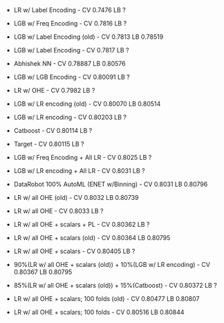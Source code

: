* LR w/ Label Encoding - CV 0.7476 LB ?
* LGB w/ Freq Encoding - CV 0.7816 LB ?
* LGB w/ Label Encoding (old) - CV 0.7813 LB 0.78519 
* LGB w/ Label Encoding - CV 0.7817 LB ?
* Abhishek NN - CV 0.78887 LB 0.80576
* LGB w/ LGB Encoding - CV 0.80091 LB ?
* LR w/ OHE - CV 0.7982 LB ?
* LGB w/ LR encoding (old) - CV 0.80070 LB 0.80514
* LGB w/ LR encoding - CV 0.80203 LB ?
* Catboost - CV 0.80114 LB ?
* Target - CV 0.80115 LB ?
* LGB w/ Freq Encoding + All LR - CV 0.8025 LB ?
* LGB w/ LR encoding + All LR - CV 0.8031 LB ?
* DataRobot 100% AutoML (ENET w/Binning) - CV 0.8031 LB 0.80796
* LR w/ all OHE (old) - CV 0.8032 LB 0.80739
* LR w/ all OHE - CV 0.8033 LB ?
* LR w/ all OHE + scalars + PL - CV 0.80362 LB ?
* LR w/ all OHE + scalars (old) - CV 0.80364 LB 0.80795
* LR w/ all OHE + scalars - CV 0.80405 LB ?

* 90%(LR w/ all OHE + scalars (old)) + 10%(LGB w/ LR encoding) - CV 0.80367 LB 0.80795
* 85%(LR w/ all OHE + scalars (old)) + 15%(Catboost) - CV 0.80372 LB ?

* LR w/ all OHE + scalars; 100 folds (old) - CV 0.80477 LB 0.80807
* LR w/ all OHE + scalars; 100 folds - CV 0.80516 LB 0.80844

